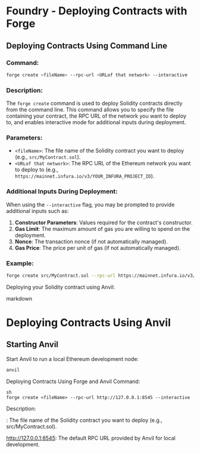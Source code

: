 
# Foundry - Deploying Contracts with Forge

## Deploying Contracts Using Command Line

### Command:
```sh
forge create <fileName> --rpc-url <URLof that network> --interactive
```

### Description:
The `forge create` command is used to deploy Solidity contracts directly from the command line. This command allows you to specify the file containing your contract, the RPC URL of the network you want to deploy to, and enables interactive mode for additional inputs during deployment.

### Parameters:
- `<fileName>`: The file name of the Solidity contract you want to deploy (e.g., `src/MyContract.sol`).
- `<URLof that network>`: The RPC URL of the Ethereum network you want to deploy to (e.g., `https://mainnet.infura.io/v3/YOUR_INFURA_PROJECT_ID`).

### Additional Inputs During Deployment:
When using the `--interactive` flag, you may be prompted to provide additional inputs such as:
1. **Constructor Parameters**: Values required for the contract's constructor.
2. **Gas Limit**: The maximum amount of gas you are willing to spend on the deployment.
3. **Nonce**: The transaction nonce (if not automatically managed).
4. **Gas Price**: The price per unit of gas (if not automatically managed).

### Example:
```sh
forge create src/MyContract.sol --rpc-url https://mainnet.infura.io/v3/YOUR_INFURA_PROJECT_ID --interactive
```


Deploying your Solidity contract using Anvil:

markdown
# Deploying Contracts Using Anvil

## Starting Anvil

Start Anvil to run a local Ethereum development node:
```sh
anvil
```
Deploying Contracts Using Forge and Anvil
Command:
```
sh
forge create <fileName> --rpc-url http://127.0.0.1:8545 --interactive
```
Description:


<fileName>: The file name of the Solidity contract you want to deploy (e.g., src/MyContract.sol).

http://127.0.0.1:8545: The default RPC URL provided by Anvil for local development.


